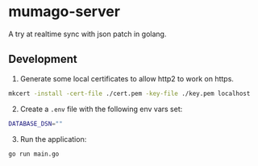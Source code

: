 # mumago-server

A try at realtime sync with json patch in golang.

## Development

1. Generate some local certificates to allow http2 to work on https.

```bash
mkcert -install -cert-file ./cert.pem -key-file ./key.pem localhost
```

2. Create a `.env` file with the following env vars set:

```bash
DATABASE_DSN=""
```

3. Run the application:

```bash
go run main.go
```